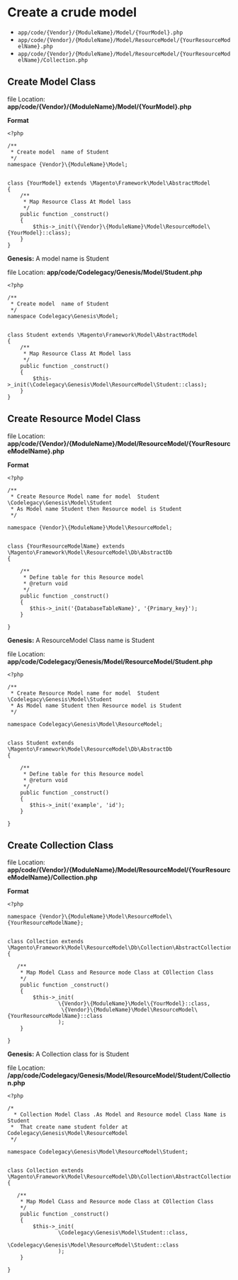# Create a crude model

- `app/code/{Vendor}/{ModuleName}/Model/{YourModel}.php`
- `app/code/{Vendor}/{ModuleName}/Model/ResourceModel/{YourResourceModelName}.php`
- `app/code/{Vendor}/{ModuleName}/Model/ResourceModel/{YourResourceModelName}/Collection.php`


## Create Model Class

file Location: **app/code/{Vendor}/{ModuleName}/Model/{YourModel}.php**

**Format**
```
<?php

/**
 * Create model  name of Student
 */
namespace {Vendor}\{ModuleName}\Model;


class {YourModel} extends \Magento\Framework\Model\AbstractModel
{
    /**
     * Map Resource Class At Model lass
     */
    public function _construct()
    {
        $this->_init(\{Vendor}\{ModuleName}\Model\ResourceModel\{YourModel}::class);
    }
}
```


**Genesis:** A model name is Student

file Location: **app/code/Codelegacy/Genesis/Model/Student.php**

```
<?php

/**
 * Create model  name of Student
 */
namespace Codelegacy\Genesis\Model;


class Student extends \Magento\Framework\Model\AbstractModel
{
    /**
     * Map Resource Class At Model lass
     */
    public function _construct()
    {
        $this->_init(\Codelegacy\Genesis\Model\ResourceModel\Student::class);
    }
}
```
## Create Resource Model Class

file Location: **app/code/{Vendor}/{ModuleName}/Model/ResourceModel/{YourResourceModelName}.php**

**Format**
```
<?php

/**
 * Create Resource Model name for model  Student \Codelegacy\Genesis\Model\Student
 * As Model name Student then Resource model is Student
 */

namespace {Vendor}\{ModuleName}\Model\ResourceModel;


class {YourResourceModelName} extends \Magento\Framework\Model\ResourceModel\Db\AbstractDb
{
    
    /**
     * Define table for this Resource model
     * @return void
     */
    public function _construct()
    {
       $this->_init('{DatabaseTableName}', '{Primary_key}');
    }

}

```


**Genesis:** A ResourceModel Class name is Student

file Location: **app/code/Codelegacy/Genesis/Model/ResourceModel/Student.php**

```
<?php

/**
 * Create Resource Model name for model  Student \Codelegacy\Genesis\Model\Student
 * As Model name Student then Resource model is Student
 */

namespace Codelegacy\Genesis\Model\ResourceModel;


class Student extends \Magento\Framework\Model\ResourceModel\Db\AbstractDb
{
    
    /**
     * Define table for this Resource model
     * @return void
     */
    public function _construct()
    {
       $this->_init('example', 'id');
    }

}

```


## Create Collection Class

file Location: **app/code/{Vendor}/{ModuleName}/Model/ResourceModel/{YourResourceModelName}/Collection.php**

**Format**
```
<?php

namespace {Vendor}\{ModuleName}\Model\ResourceModel\{YourResourceModelName};


class Collection extends \Magento\Framework\Model\ResourceModel\Db\Collection\AbstractCollection
{
    
   /**
    * Map Model CLass and Resource mode Class at COllection Class
    */
    public function _construct()
    {
        $this->_init(
                \{Vendor}\{ModuleName}\Model\{YourModel}::class,
                 \{Vendor}\{ModuleName}\Model\ResourceModel\{YourResourceModelName}::class
                );
    }
    
}

```


**Genesis:** A Collection class for is Student

file Location: **/app/code/Codelegacy/Genesis/Model/ResourceModel/Student/Collection.php**

```
<?php

/*
  * Collection Model Class .As Model and Resource model Class Name is Student
 *  That create name student folder at Codelegacy\Genesis\Model\ResourceModel
 */

namespace Codelegacy\Genesis\Model\ResourceModel\Student;


class Collection extends \Magento\Framework\Model\ResourceModel\Db\Collection\AbstractCollection
{
    
   /**
    * Map Model CLass and Resource mode Class at COllection Class
    */
    public function _construct()
    {
        $this->_init(
                \Codelegacy\Genesis\Model\Student::class,
                 \Codelegacy\Genesis\Model\ResourceModel\Student::class
                );
    }
    
}

```

